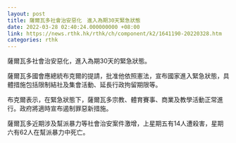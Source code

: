 ```yaml
---
layout: post
title: 薩爾瓦多社會治安惡化　進入為期30天緊急狀態
date: 2022-03-28 02:40:24.000000000 +08:00
link: https://news.rthk.hk/rthk/ch/component/k2/1641190-20220328.htm
categories: rthk
---
```


薩爾瓦多社會治安惡化，進入為期30天的緊急狀態。

薩爾瓦多國會應總統布克爾的提請，批准他依照憲法，宣布國家進入緊急狀態，具體措施包括限制結社及集會活動、延長行政拘留期限等。

布克爾表示，在緊急狀態下，薩爾瓦多宗教、體育賽事、商業及教學活動正常進行。政府將適時宣布遏制罪惡新措施。

薩爾瓦多近期涉及幫派暴力等社會治安案件激增，上星期五有14人遭殺害，星期六有62人在幫派暴力中死亡。
